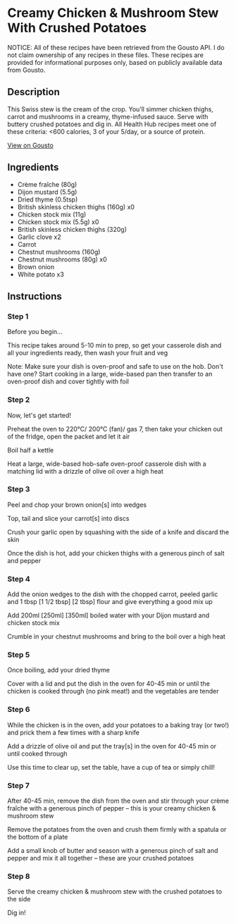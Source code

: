 # Creamy Chicken & Mushroom Stew With Crushed Potatoes

NOTICE: All of these recipes have been retrieved from the Gousto API. I do not claim ownership of any recipes in these files. These recipes are provided for informational purposes only, based on publicly available data from Gousto.

## Description

This Swiss stew is the cream of the crop. You’ll simmer chicken thighs, carrot and mushrooms in a creamy, thyme-infused sauce. Serve with buttery crushed potatoes and dig in. All Health Hub recipes meet one of these criteria: <600 calories, 3 of your 5/day, or a source of protein.

[View on Gousto](https://www.gousto.co.uk/recipes/cookbook/creamy-chicken-mushroom-stew-with-crushed-potatoes)

## Ingredients

- Crème fraîche (80g)
- Dijon mustard (5.5g)
- Dried thyme (0.5tsp)
- British skinless chicken thighs (160g) x0
- Chicken stock mix (11g)
- Chicken stock mix (5.5g) x0
- British skinless chicken thighs (320g)
- Garlic clove x2
- Carrot
- Chestnut mushrooms (160g)
- Chestnut mushrooms (80g) x0
- Brown onion
- White potato x3

## Instructions


### Step 1

Before you begin...

This recipe takes around 5-10 min to prep, so get your casserole dish and all your ingredients ready, then wash your fruit and veg

Note: Make sure your dish is oven-proof and safe to use on the hob. Don't have one? Start cooking in a large, wide-based pan then transfer to an oven-proof dish and cover tightly with foil


### Step 2

Now, let's get started!

Preheat the oven to 220°C/ 200°C (fan)/ gas 7, then take your chicken out of the fridge, open the packet and let it air

Boil half a kettle

Heat a large, wide-based hob-safe oven-proof casserole dish with a matching lid with a drizzle of olive oil over a high heat


### Step 3

Peel and chop your brown onion[s] into wedges

Top, tail and slice your carrot[s] into discs

Crush your garlic open by squashing with the side of a knife and discard the skin

Once the dish is hot, add your chicken thighs with a generous pinch of salt and pepper


### Step 4

Add the onion wedges to the dish with the chopped carrot, peeled garlic and 1 tbsp<span class="text-purple"> [1 1/2 tbsp]</span> <span class="text-danger">[2 tbsp] </span>flour and give everything a good mix up

Add 200ml<span class="text-purple"> [250ml] </span><span class="text-danger">[350ml] </span>boiled water with your Dijon mustard and chicken stock mix

Crumble in your chestnut mushrooms and bring to the boil over a high heat


### Step 5

Once boiling, add your dried thyme

Cover with a lid and put the dish in the oven for 40-45 min or until the chicken is cooked through (no pink meat!) and the vegetables are tender


### Step 6

While the chicken is in the oven, add your potatoes to a baking tray (or two!) and prick them a few times with a sharp knife

Add a drizzle of olive oil and put the tray[s] in the oven for 40-45 min or until cooked through

Use this time to clear up, set the table, have a cup of tea or simply chill!


### Step 7

After 40-45 min, remove the dish from the oven and stir through your crème fraîche with a generous pinch of pepper – this is your creamy chicken & mushroom stew

Remove the potatoes from the oven and crush them firmly with a spatula or the bottom of a plate

Add a small knob of butter and season with a generous pinch of salt and pepper and mix it all together – these are your crushed potatoes

### Step 8

Serve the creamy chicken & mushroom stew with the crushed potatoes to the side

Dig in!

